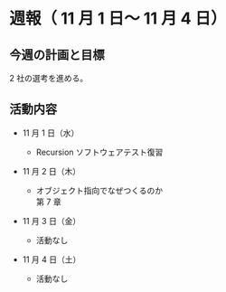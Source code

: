 # 週報（ 11 月 1 日～ 11 月 4 日）

## 今週の計画と目標

2 社の選考を進める。

## 活動内容

- 11 月 1 日（水）

  - Recursion ソフトウェアテスト復習

- 11 月 2 日（木）

  - オブジェクト指向でなぜつくるのか  
    第 7 章

- 11 月 3 日（金）

  - 活動なし

- 11 月 4 日（土）

  - 活動なし
